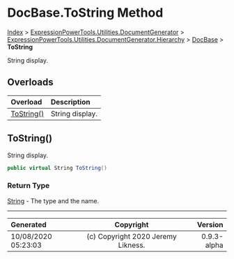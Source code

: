 ﻿# DocBase.ToString Method

[Index](../index.md) > [ExpressionPowerTools.Utilities.DocumentGenerator](ExpressionPowerTools.Utilities.DocumentGenerator.a.md) > [ExpressionPowerTools.Utilities.DocumentGenerator.Hierarchy](ExpressionPowerTools.Utilities.DocumentGenerator.Hierarchy.n.md) > [DocBase](ExpressionPowerTools.Utilities.DocumentGenerator.Hierarchy.DocBase.cs.md) > **ToString**

String display.

## Overloads

| Overload | Description |
| :-- | :-- |
| [ToString()](#tostring) | String display. |
## ToString()

String display.

```csharp
public virtual String ToString()
```

### Return Type

 [String](https://docs.microsoft.com/dotnet/api/system.string)  - The type and the name.



---

| Generated | Copyright | Version |
| :-- | :-: | --: |
| 10/08/2020 05:23:03 | (c) Copyright 2020 Jeremy Likness. | 0.9.3-alpha |
